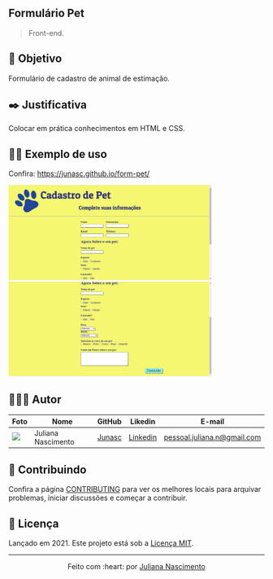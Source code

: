 ## Formulário Pet
> Front-end.
## 🎯 Objetivo
Formulário de cadastro de animal de estimação.


## ✒️ Justificativa

Colocar em prática conhecimentos em HTML e CSS.

## 👨‍🏫 Exemplo de uso

Confira:  https://junasc.github.io/form-pet/

<p align="center" style="width: 400px">
  <img src="assets\foto1.JPG">
  <img src="assets\foto2.JPG">
</p>



## 👨🏼‍💻 Autor

Foto | Nome | GitHub | Likedin | E-mail
---- | ---- | ------ | ------- | ------
<img src="https://avatars.githubusercontent.com/u/67393173?s=400&u=a5031581a69834b8a34a0246c3ff8174d68964da&v=4" width="100px"> | Juliana Nascimento | [Junasc](https://github.com/Junasc) | [Linkedin](https://www.linkedin.com/in/juliana-nascimento18/) | pessoal.juliana.n@gmail.com

## 🤝 Contribuindo

Confira a página [CONTRIBUTING](.github/CONTRIBUTING-PT-BR.md) para ver os melhores locais para arquivar problemas, iniciar discussões e começar a contribuir.

## 📃 Licença

Lançado em 2021.
Este projeto está sob a [Licença MIT](./LICENSE.md).

---

<p align="center">
    Feito com :heart: por <a href="https://github.com/Junasc">Juliana Nascimento</a>
</p>

<!-- Markdown link & img dfn's -->
[code-size]: https://img.shields.io/github/languages/code-size/gcairesdev/project-template
[code-url]: https://github.com/gcairesdev/project-template

[MIT-license]: https://img.shields.io/github/license/gcairesdev/project-template
[MIT-url]: https://github.com/gcairesdev/project-template/blob/master/LICENSE.md

[version]: https://img.shields.io/github/v/release/gcairesdev/project-template?include_prereleases
[version-url]: https://github.com/gcairesdev/project-template


